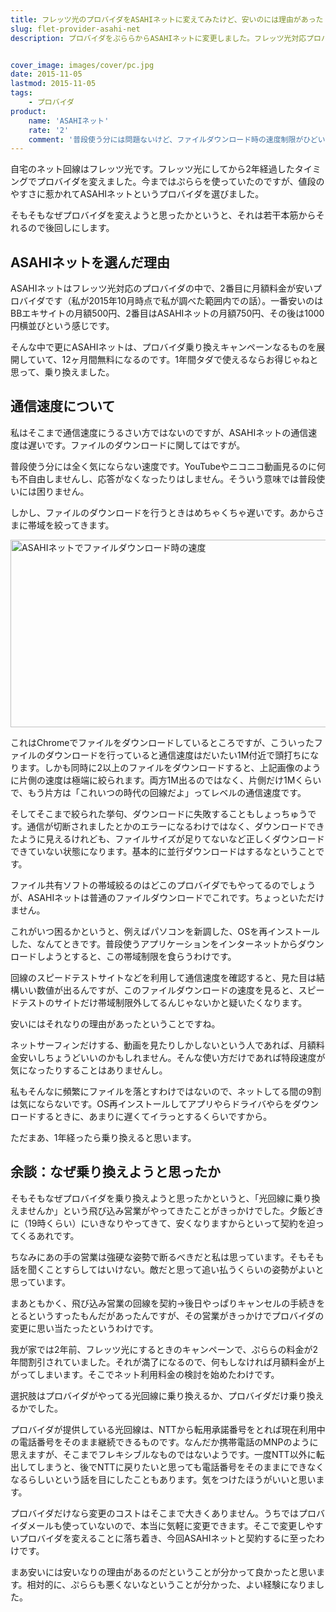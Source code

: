 ```yaml
---
title: フレッツ光のプロバイダをASAHIネットに変えてみたけど、安いのには理由があった
slug: flet-provider-asahi-net
description: プロバイダをぷららからASAHIネットに変更しました。フレッツ光対応プロバイダの中で、2番目くらいに月額料金が安いところです。しかしファイルダウンロード時の帯域制限が極端で、ずっと使い続けたいと思うようなところではありませんでした。


cover_image: images/cover/pc.jpg
date: 2015-11-05
lastmod: 2015-11-05
tags: 
    - プロバイダ
product:
    name: 'ASAHIネット'
    rate: '2'
    comment: '普段使う分には問題ないけど、ファイルダウンロード時の速度制限がひどい'
---
```


自宅のネット回線はフレッツ光です。フレッツ光にしてから2年経過したタイミングでプロバイダを変えました。今まではぷららを使っていたのですが、値段のやすさに惹かれてASAHIネットというプロバイダを選びました。

そもそもなぜプロバイダを変えようと思ったかというと、それは若干本筋からそれるので後回しにします。


## ASAHIネットを選んだ理由


ASAHIネットはフレッツ光対応のプロバイダの中で、2番目に月額料金が安いプロバイダです（私が2015年10月時点で私が調べた範囲内での話）。一番安いのはBBエキサイトの月額500円、2番目はASAHIネットの月額750円、その後は1000円横並びという感じです。

そんな中で更にASAHIネットは、プロバイダ乗り換えキャンペーンなるものを展開していて、12ヶ月間無料になるのです。1年間タダで使えるならお得じゃねと思って、乗り換えました。


## 通信速度について


私はそこまで通信速度にうるさい方ではないのですが、ASAHIネットの通信速度は遅いです。ファイルのダウンロードに関してはですが。

普段使う分には全く気にならない速度です。YouTubeやニコニコ動画見るのに何も不自由しませんし、応答がなくなったりはしません。そういう意味では普段使いには困りません。

しかし、ファイルのダウンロードを行うときはめちゃくちゃ遅いです。あからさまに帯域を絞ってきます。

<img src="https://wantit.gcreate.jp/wp-content/uploads/2015/11/ae00bed8365b314e85f085b368355ef8.jpg" alt="ASAHIネットでファイルダウンロード時の速度" title="ASAHIネットでファイルダウンロード時の速度.jpg" width="600" height="300" />

これはChromeでファイルをダウンロードしているところですが、こういったファイルのダウンロードを行っていると通信速度はだいたい1M付近で頭打ちになります。しかも同時に2以上のファイルをダウンロードすると、上記画像のように片側の速度は極端に絞られます。両方1M出るのではなく、片側だけ1Mくらいで、もう片方は「これいつの時代の回線だよ」ってレベルの通信速度です。

そしてそこまで絞られた挙句、ダウンロードに失敗することもしょっちゅうです。通信が切断されましたとかのエラーになるわけではなく、ダウンロードできたように見えるけれども、ファイルサイズが足りてないなど正しくダウンロードできていない状態になります。基本的に並行ダウンロードはするなということです。

ファイル共有ソフトの帯域絞るのはどこのプロバイダでもやってるのでしょうが、ASAHIネットは普通のファイルダウンロードでこれです。ちょっといただけません。

これがいつ困るかというと、例えばパソコンを新調した、OSを再インストールした、なんてときです。普段使うアプリケーションをインターネットからダウンロードしようとすると、この帯域制限を食らうわけです。

回線のスピードテストサイトなどを利用して通信速度を確認すると、見た目は結構いい数値が出るんですが、このファイルダウンロードの速度を見ると、スピードテストのサイトだけ帯域制限外してるんじゃないかと疑いたくなります。

安いにはそれなりの理由があったということですね。

ネットサーフィンだけする、動画を見たりしかしないという人であれば、月額料金安いしちょうどいいのかもしれません。そんな使い方だけであれば特段速度が気になったりすることはありませんし。

私もそんなに頻繁にファイルを落とすわけではないので、ネットしてる間の9割は気にならないです。OS再インストールしてアプリやらドライバやらをダウンロードするときに、あまりに遅くてイラっとするくらいですから。

ただまあ、1年経ったら乗り換えると思います。


## 余談：なぜ乗り換えようと思ったか


そもそもなぜプロバイダを乗り換えようと思ったかというと、「光回線に乗り換えませんか」という飛び込み営業がやってきたことがきっかけでした。夕飯どきに（19時くらい）にいきなりやってきて、安くなりますからといって契約を迫ってくるあれです。

ちなみにあの手の営業は強硬な姿勢で断るべきだと私は思っています。そもそも話を聞くことすらしてはいけない。敵だと思って追い払うくらいの姿勢がよいと思っています。

まあともかく、飛び込み営業の回線を契約→後日やっぱりキャンセルの手続きをとるというすったもんだがあったんですが、その営業がきっかけでプロバイダの変更に思い当たったというわけです。

我が家では2年前、フレッツ光にするときのキャンペーンで、ぷららの料金が2年間割引されていました。それが満了になるので、何もしなければ月額料金が上がってしまいます。そこでネット利用料金の検討を始めたわけです。

選択肢はプロバイダがやってる光回線に乗り換えるか、プロバイダだけ乗り換えるかでした。

プロバイダが提供している光回線は、NTTから転用承諾番号をとれば現在利用中の電話番号をそのまま継続できるものです。なんだか携帯電話のMNPのように思えますが、そこまでフレキシブルなものではないようです。一度NTT以外に転出してしまうと、後でNTTに戻りたいと思っても電話番号をそのままにできなくなるらしいという話を目にしたこともあります。気をつけたほうがいいと思います。

プロバイダだけなら変更のコストはそこまで大きくありません。うちではプロバイダメールも使っていないので、本当に気軽に変更できます。そこで変更しやすいプロバイダを変えることに落ち着き、今回ASAHIネットと契約するに至ったわけです。

まあ安いには安いなりの理由があるのだということが分かって良かったと思います。相対的に、ぷららも悪くないなということが分かった、よい経験になりました。


  